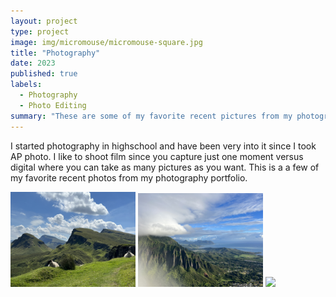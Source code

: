 ```yaml
---
layout: project
type: project
image: img/micromouse/micromouse-square.jpg
title: "Photography"
date: 2023
published: true
labels:
  - Photography
  - Photo Editing
summary: "These are some of my favorite recent pictures from my photography portfolio"
---
```


I started photography in highschool and have been very into it since I took AP photo. I like to shoot film since you capture just one moment versus digital where you can take as many pictures as you want. This is a a few of my favorite recent photos from my photography portfolio.

<div class="text-center p-4">
  <img width="200px" src="../img/sheep.png" class="img-thumbnail" >
  <img width="200px" src="../img/stairway.png" class="img-thumbnail" >
  <img width="200px" src="../snowboard.png" class="img-thumbnail" >
</div>


